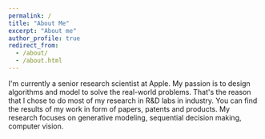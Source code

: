 ```yaml
---
permalink: /
title: "About Me"
excerpt: "About me"
author_profile: true
redirect_from: 
  - /about/
  - /about.html
---
```


I'm currently a senior research scientist at Apple. My passion is to design algorithms and model to solve the real-world problems. That's the reason that I chose to do most of my research in R&D labs in industry. You can find the results of my work in form of papers, patents and products. My research focuses on generative modeling, sequential decision making, computer vision. 

